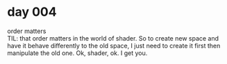 # day 004
order matters<br>
TIL: that order matters in the world of shader. So to create new space and have it behave differently to the old space, I just need to create it first then manipulate the old one. Ok, shader, ok. I get you. 